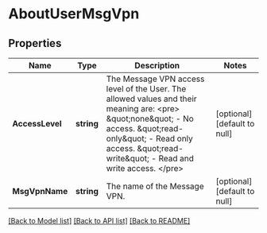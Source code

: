 # AboutUserMsgVpn

## Properties
Name | Type | Description | Notes
------------ | ------------- | ------------- | -------------
**AccessLevel** | **string** | The Message VPN access level of the User. The allowed values and their meaning are:  &lt;pre&gt; \&quot;none\&quot; - No access. \&quot;read-only\&quot; - Read only access. \&quot;read-write\&quot; - Read and write access. &lt;/pre&gt;  | [optional] [default to null]
**MsgVpnName** | **string** | The name of the Message VPN. | [optional] [default to null]

[[Back to Model list]](../README.md#documentation-for-models) [[Back to API list]](../README.md#documentation-for-api-endpoints) [[Back to README]](../README.md)

